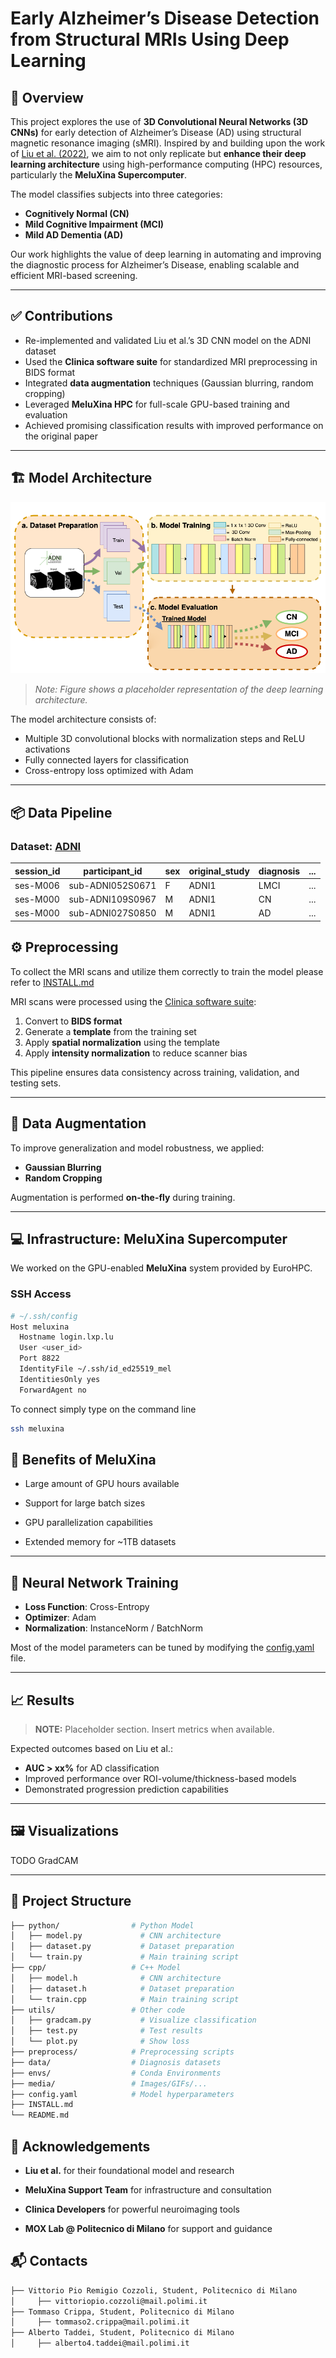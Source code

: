 # Early Alzheimer’s Disease Detection from Structural MRIs Using Deep Learning

## 🧠 Overview

This project explores the use of **3D Convolutional Neural Networks (3D CNNs)** for early detection of Alzheimer’s Disease (AD) using structural magnetic resonance imaging (sMRI). Inspired by and building upon the work of [Liu et al. (2022)](https://www.nature.com/articles/s41598-022-20674-x), we aim to not only replicate but **enhance their deep learning architecture** using high-performance computing (HPC) resources, particularly the **MeluXina Supercomputer**.

The model classifies subjects into three categories:  
- **Cognitively Normal (CN)**  
- **Mild Cognitive Impairment (MCI)**  
- **Mild AD Dementia (AD)**  

Our work highlights the value of deep learning in automating and improving the diagnostic process for Alzheimer’s Disease, enabling scalable and efficient MRI-based screening.

---

## ✅ Contributions

- Re-implemented and validated Liu et al.’s 3D CNN model on the ADNI dataset   
- Used the **Clinica software suite** for standardized MRI preprocessing in BIDS format 
- Integrated  **data augmentation** techniques (Gaussian blurring, random cropping)  
- Leveraged **MeluXina HPC** for full-scale GPU-based training and evaluation  
- Achieved promising classification results with improved performance on the original paper

---

## 🏗️ Model Architecture

![Model Architecture Placeholder](media/pipeline.png)

> *Note: Figure shows a placeholder representation of the deep learning architecture.*

The model architecture consists of:
- Multiple 3D convolutional blocks with normalization steps and ReLU activations  
- Fully connected layers for classification  
- Cross-entropy loss optimized with Adam  

---

## 📦 Data Pipeline

### Dataset: [ADNI](http://adni.loni.usc.edu/)

| session_id | participant_id | sex | original_study | diagnosis | ... |
|------------|----------------|-----|----------------|-----------|-----|
| ses-M006   | sub-ADNI052S0671 | F   | ADNI1          | LMCI      | ... |
| ses-M000   | sub-ADNI109S0967 | M   | ADNI1          | CN        | ... |
| ses-M000   | sub-ADNI027S0850 | M   | ADNI1          | AD        | ... |

## ⚙️ Preprocessing

To collect the MRI scans and utilize them correctly to train the model please refer to [INSTALL.md](INSTALL.md)

MRI scans were processed using the [Clinica software suite](https://www.clinica.run/):

1. Convert to **BIDS format**
2. Generate a **template** from the training set
3. Apply **spatial normalization** using the template
4. Apply **intensity normalization** to reduce scanner bias

This pipeline ensures data consistency across training, validation, and testing sets.

---

## 🔁 Data Augmentation

To improve generalization and model robustness, we applied:

- **Gaussian Blurring** 
- **Random Cropping**  

Augmentation is performed **on-the-fly** during training.

---

## 💻 Infrastructure: MeluXina Supercomputer

We worked on the GPU-enabled **MeluXina** system provided by EuroHPC.

### SSH Access

```bash
# ~/.ssh/config
Host meluxina
  Hostname login.lxp.lu
  User <user_id>
  Port 8822
  IdentityFile ~/.ssh/id_ed25519_mel
  IdentitiesOnly yes
  ForwardAgent no
```
To connect simply type on the command line
```bash
ssh meluxina
```

## 🚀 Benefits of MeluXina

* Large amount of GPU hours available

* Support for large batch sizes

* GPU parallelization capabilities

* Extended memory for ~1TB datasets  

---

## 🧪 Neural Network Training

- **Loss Function**: Cross-Entropy  
- **Optimizer**: Adam
- **Normalization**: InstanceNorm / BatchNorm   

Most of the model parameters can be tuned by modifying the [config.yaml](config.yaml) file.

---

## 📈 Results

> **NOTE:** Placeholder section. Insert metrics when available.

Expected outcomes based on Liu et al.:

- **AUC > xx%** for AD classification  
- Improved performance over ROI-volume/thickness-based models  
- Demonstrated progression prediction capabilities  

---

## 🖼️ Visualizations


TODO GradCAM

---

## 📂 Project Structure
```bash
├── python/                # Python Model
│   ├── model.py             # CNN architecture
│   ├── dataset.py           # Dataset preparation
│   └── train.py             # Main training script
├── cpp/                   # C++ Model
│   ├── model.h              # CNN architecture
│   ├── dataset.h            # Dataset preparation
│   └── train.cpp            # Main training script
├── utils/                 # Other code
│   ├── gradcam.py           # Visualize classification
│   ├── test.py              # Test results
│   └── plot.py              # Show loss
├── preprocess/            # Preprocessing scripts
├── data/                  # Diagnosis datasets 
├── envs/                  # Conda Environments
├── media/                 # Images/GIFs/...
├── config.yaml            # Model hyperparameters
├── INSTALL.md
└── README.md

```

## 🙏 Acknowledgements
- **Liu et al.** for their foundational model and research

- **MeluXina Support Team** for infrastructure and consultation

- **Clinica Developers** for powerful neuroimaging tools

- **MOX Lab @ Politecnico di Milano** for support and guidance

## 📬 Contacts
```bash
├── Vittorio Pio Remigio Cozzoli, Student, Politecnico di Milano
│     ├── vittoriopio.cozzoli@mail.polimi.it
├── Tommaso Crippa, Student, Politecnico di Milano
│     ├── tommaso2.crippa@mail.polimi.it
├── Alberto Taddei, Student, Politecnico di Milano
│     ├── alberto4.taddei@mail.polimi.it
```


